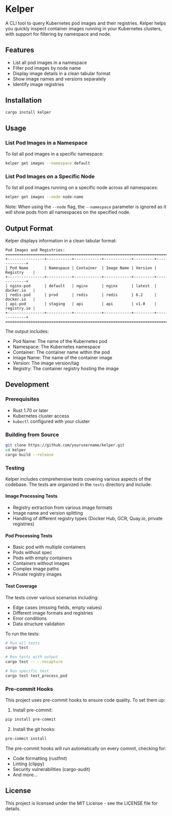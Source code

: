 # Kelper

A CLI tool to query Kubernetes pod images and their registries. Kelper helps you quickly inspect container images running in your Kubernetes clusters, with support for filtering by namespace and node.

## Features

- List all pod images in a namespace
- Filter pod images by node name
- Display image details in a clean tabular format
- Show image names and versions separately
- Identify image registries

## Installation

```bash
cargo install kelper
```

## Usage

### List Pod Images in a Namespace

To list all pod images in a specific namespace:

```bash
kelper get images --namespace default
```

### List Pod Images on a Specific Node

To list all pod images running on a specific node across all namespaces:

```bash
kelper get images --node node-name
```

Note: When using the `--node` flag, the `--namespace` parameter is ignored as it will show pods from all namespaces on the specified node.

## Output Format

Kelper displays information in a clean tabular format:

```
Pod Images and Registries:
================================================================================
+----------------+-----------+------------+------------+---------+-------------+
| Pod Name       | Namespace | Container  | Image Name | Version | Registry    |
+----------------+-----------+------------+------------+---------+-------------+
| nginx-pod      | default   | nginx      | nginx      | latest  | docker.io   |
| redis-pod      | prod      | redis      | redis      | 6.2     | docker.io   |
| api-pod        | staging   | api        | api        | v1.0    | registry.io |
+----------------+-----------+------------+------------+---------+-------------+
================================================================================
```

The output includes:

- Pod Name: The name of the Kubernetes pod
- Namespace: The Kubernetes namespace
- Container: The container name within the pod
- Image Name: The name of the container image
- Version: The image version/tag
- Registry: The container registry hosting the image

## Development

### Prerequisites

- Rust 1.70 or later
- Kubernetes cluster access
- `kubectl` configured with your cluster

### Building from Source

```bash
git clone https://github.com/yourusername/kelper.git
cd kelper
cargo build --release
```

### Testing

Kelper includes comprehensive tests covering various aspects of the codebase. The tests are organized in the `tests` directory and include:

#### Image Processing Tests

- Registry extraction from various image formats
- Image name and version splitting
- Handling of different registry types (Docker Hub, GCR, Quay.io, private registries)

#### Pod Processing Tests

- Basic pod with multiple containers
- Pods without spec
- Pods with empty containers
- Containers without images
- Complex image paths
- Private registry images

#### Test Coverage

The tests cover various scenarios including:

- Edge cases (missing fields, empty values)
- Different image formats and registries
- Error conditions
- Data structure validation

To run the tests:

```bash
# Run all tests
cargo test

# Run tests with output
cargo test -- --nocapture

# Run specific test
cargo test test_process_pod
```

### Pre-commit Hooks

This project uses pre-commit hooks to ensure code quality. To set them up:

1. Install pre-commit:

```bash
pip install pre-commit
```

2. Install the git hooks:

```bash
pre-commit install
```

The pre-commit hooks will run automatically on every commit, checking for:

- Code formatting (rustfmt)
- Linting (clippy)
- Security vulnerabilities (cargo-audit)
- And more...

## License

This project is licensed under the MIT License - see the LICENSE file for details.
